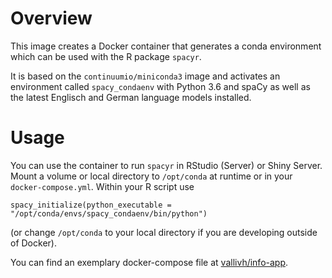# Overview
This image creates a Docker container that generates a conda environment which can be used with the R package `spacyr`.

It is based on the `continuumio/miniconda3` image and activates an environment called `spacy_condaenv` with Python 3.6 and spaCy as well as the latest Englisch and German language models installed.

# Usage
You can use the container to run `spacyr` in RStudio (Server) or Shiny Server. Mount a volume or local directory to `/opt/conda` at runtime or in your `docker-compose.yml`. Within your R script use
```
spacy_initialize(python_executable = "/opt/conda/envs/spacy_condaenv/bin/python")
```
(or change `/opt/conda` to your local directory if you are developing outside of Docker).

You can find an exemplary docker-compose file at [vallivh/info-app](https://github.com/vallivh/info-app/blob/master/docker-compose.yml).
